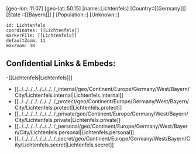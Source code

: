 ﻿---
location: [50.15,11.07]
mapzoom: [7,12] 
mapmarker: city 
type: City
tags:
- geo/City


SpocWebEntityId: 31981
isDeleted: false
confidential: public

---
[geo-lon::11.07]
[geo-lat::50.15]
[name::Lichtenfels]
[Country::[[Germany]]]
[State ::[[Bayern]]] ]
[Population::]
[Unknown::]


```leaflet
id: Lichtenfels
coordinates: [[Lichtenfels]]
markerFile: [[Lichtenfels]]
defaultZoom: 11 
maxZoom: 18
```


## Confidential Links & Embeds: 
-[[Lichtenfels|Lichtenfels]]] 
- [[../../../../../../../../_internal/geo/Continent/Europe/Germany/West/Bayern/City/Lichtenfels.internal|Lichtenfels.internal]] 
- [[../../../../../../../../_protect/geo/Continent/Europe/Germany/West/Bayern/City/Lichtenfels.protect|Lichtenfels.protect]] 
- [[../../../../../../../../_private/geo/Continent/Europe/Germany/West/Bayern/City/Lichtenfels.private|Lichtenfels.private]] 
- [[../../../../../../../../_personal/geo/Continent/Europe/Germany/West/Bayern/City/Lichtenfels.personal|Lichtenfels.personal]] 
- [[../../../../../../../../_secret/geo/Continent/Europe/Germany/West/Bayern/City/Lichtenfels.secret|Lichtenfels.secret]] 
